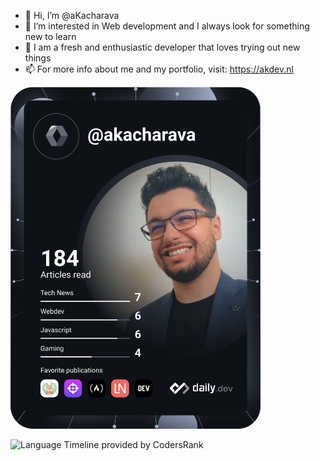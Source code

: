 - 👋 Hi, I’m @aKacharava
- 👀 I’m interested in Web development and I always look for something new to learn
- 🌱 I am a fresh and enthusiastic developer that loves trying out new things
- 📫 For more info about me and my portfolio, visit: https://akdev.nl

<a href="https://app.daily.dev/akacharava"><img src="https://github.com/aKacharava/aKacharava/blob/main/devcard.svg" width="400" alt="Alexander Kacharava's Dev Card"/></a>

![Language Timeline provided by CodersRank](https://cr-skills-chart-widget.azurewebsites.net/api/api?username=akacharava&branding=false&labels=true)
